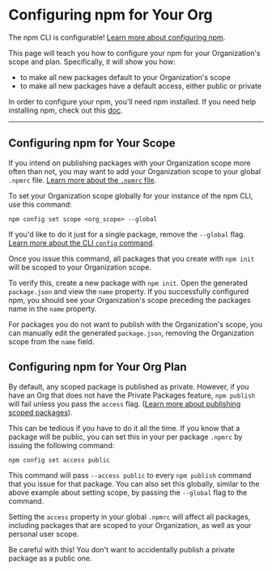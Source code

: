 # Configuring npm for Your Org

The npm CLI is configurable! [Learn more about configuring npm].

This page will teach you how to configure your npm for your 
Organization's scope and plan. Specifically, it will show you how:

- to make all new packages default to your Organization's scope 
- to make all new packages have a default access, either public or 
  private

In order to configure your npm, you'll need npm installed. If you need
help installing npm, check out this [doc][1].

<hr/>

## Configuring npm for Your Scope

If you intend on publishing packages with your Organization scope more
often than not, you may want to add your Organization scope to your
global `.npmrc` file. [Learn more about the `.npmrc` file].

To set your Organization scope globally for your instance of the npm
CLI, use this command:

```
npm config set scope <org_scope> --global
```

If you'd like to do it just for a single package, remove the `--global`
flag. [Learn more about the CLI `config` command].

Once you issue this command, all packages that you create with 
`npm init` will be scoped to your Organization scope. 

To verify this, create a new package with `npm init`. Open the
generated `package.json` and view the `name` property. If you 
successfully configured npm, you should see your Organization's
scope preceding the packages name in the `name` property.

For packages you do not want to publish with the Organization's
scope, you can manually edit the generated `package.json`, removing
the Organization scope from the `name` field.

## Configuring npm for Your Org Plan

By default, any scoped package is published as private. However, if you have
an Org that does not have the Private Packages feature, `npm publish` will
fail unless you pass the `access` flag.
([Learn more about publishing scoped packages]).

This can be tedious if you have to do it all the time. If you know that a 
package will be public, you can set this in your per package `.npmrc` by
issuing the following command:

```
npm config set access public
```

This command will pass `--access public` to every `npm publish` command that
you issue for that package. You can also set this globally, similar to the
above example about setting scope, by passing the `--global` flag to the command.

Setting the `access` property in your global `.npmrc` will affect all packages,
including packages that are scoped to your Organization, as well as your personal
user scope.

Be careful with this! You don't want to accidentally publish a private package
as a public one.

[1]: https://www.npmjs.com/get-npm
[Learn more about the `.npmrc` file]: https://docs.npmjs.com/files/npmrc
[Learn more about the CLI `config` command]: https://docs.npmjs.com/cli/config
[Learn more about configuring npm]: https://docs.npmjs.com/misc/config
[Learn more about publishing scoped packages]: publishing-an-org-scoped-package.md
